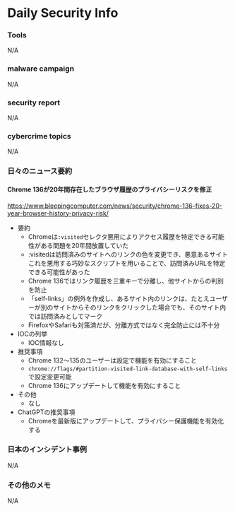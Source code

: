 # Daily Security Info

### Tools
N/A

### malware campaign
N/A

### security report
N/A

### cybercrime topics
N/A

### 日々のニュース要約

#### Chrome 136が20年間存在したブラウザ履歴のプライバシーリスクを修正
https://www.bleepingcomputer.com/news/security/chrome-136-fixes-20-year-browser-history-privacy-risk/

- 要約
    - Chromeは`:visited`セレクタ悪用によりアクセス履歴を特定できる可能性がある問題を20年間放置していた
    - :visitedは訪問済みのサイトへのリンクの色を変更でき、悪意あるサイトこれを悪用する巧妙なスクリプトを用いることで、訪問済みURLを特定できる可能性があった
    - Chrome 136ではリンク履歴を三重キーで分離し、他サイトからの判別を防止
    - 「self-links」の例外を作成し、あるサイト内のリンクは、たとえユーザーが別のサイトからそのリンクをクリックした場合でも、そのサイト内では訪問済みとしてマーク
    - FirefoxやSafariも対策済だが、分離方式ではなく完全防止には不十分
- IOCの列挙
    - IOC情報なし
- 推奨事項
    - Chrome 132～135のユーザーは設定で機能を有効にすること
    - `chrome://flags/#partition-visited-link-database-with-self-links`で設定変更可能
    - Chrome 136にアップデートして機能を有効にすること
- その他
    - なし
- ChatGPTの推奨事項
    - Chromeを最新版にアップデートして、プライバシー保護機能を有効化する


### 日本のインシデント事例
N/A

### その他のメモ
N/A